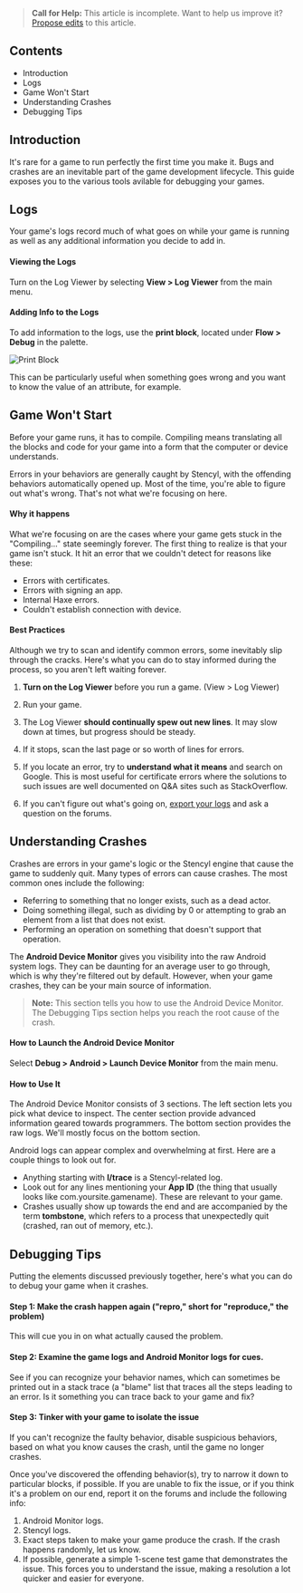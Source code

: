> **Call for Help:** This article is incomplete. Want to help us improve it? [Propose edits](https://www.github.com/Stencyl/stencylpedia/edit/master/chapter-b/android-debugging.md) to this article.

## Contents

* Introduction
* Logs
* Game Won't Start
* Understanding Crashes
* Debugging Tips
 

## Introduction

It's rare for a game to run perfectly the first time you make it. Bugs and crashes are an inevitable part of the game development lifecycle. This guide exposes you to the various tools avilable for debugging your games.

## Logs

Your game's logs record much of what goes on while your game is running as well as any additional information you decide to add in. 

#### Viewing the Logs
Turn on the Log Viewer by selecting **View > Log Viewer** from the main menu.

#### Adding Info to the Logs
To add information to the logs, use the **print block**, located under **Flow > Debug** in the palette.

![Print Block](https://static.stencyl.com/pedia2/blocks/flow/flow_debug/Print.png)

This can be particularly useful when something goes wrong and you want to know the value of an attribute, for example.

 

## Game Won't Start

Before your game runs, it has to compile. Compiling means translating all the blocks and code for your game into a form that the computer or device understands.

Errors in your behaviors are generally caught by Stencyl, with the offending behaviors automatically opened up. Most of the time, you're able to figure out what's wrong. That's not what we're focusing on here.

#### Why it happens

What we're focusing on are the cases where your game gets stuck in the "Compiling..." state seemingly forever. The first thing to realize is that your game isn't stuck. It hit an error that we couldn't detect for reasons like these:

* Errors with certificates.
* Errors with signing an app.
* Internal Haxe errors.
* Couldn't establish connection with device.

#### Best Practices

Although we try to scan and identify common errors, some inevitably slip through the cracks. Here's what you can do to stay informed during the process, so you aren't left waiting forever.

1. **Turn on the Log Viewer** before you run a game. (View > Log Viewer)

2. Run your game.

3. The Log Viewer **should continually spew out new lines**. It may slow down at times, but progress should be steady.

4. If it stops, scan the last page or so worth of lines for errors. 

5. If you locate an error, try to **understand what it means** and search on Google. This is most useful for certificate errors where the solutions to such issues are well documented on Q&A sites such as StackOverflow. 

6. If you can't figure out what's going on, [export your logs](https://www.stencyl.com/help/view/generating-logs/) and ask a question on the forums.

 

## Understanding Crashes

Crashes are errors in your game's logic or the Stencyl engine that cause the game to suddenly quit. Many types of errors can cause crashes. The most common ones include the following:

* Referring to something that no longer exists, such as a dead actor.
* Doing something illegal, such as dividing by 0 or attempting to grab an element from a list that does not exist.
* Performing an operation on something that doesn't support that operation.

The **Android Device Monitor** gives you visibility into the raw Android system logs. They can be daunting for an average user to go through, which is why they're filtered out by default. However, when your game crashes, they can be your main source of information.

> **Note:** This section tells you how to use the Android Device Monitor. The Debugging Tips section helps you reach the root cause of the crash.
 
#### How to Launch the Android Device Monitor
Select **Debug > Android > Launch Device Monitor** from the main menu.

#### How to Use It
The Android Device Monitor consists of 3 sections. The left section lets you pick what device to inspect. The center section provide advanced information geared towards programmers. The bottom section provides the raw logs. We'll mostly focus on the bottom section.

Android logs can appear complex and overwhelming at first. Here are a couple things to look out for.

* Anything starting with **I/trace** is a Stencyl-related log.
* Look out for any lines mentioning your **App ID** (the thing that usually looks like com.yoursite.gamename). These are relevant to your game.
* Crashes usually show up towards the end and are accompanied by the term **tombstone**, which refers to a process that unexpectedly quit (crashed, ran out of memory, etc.).
 

## Debugging Tips

Putting the elements discussed previously together, here's what you can do to debug your game when it crashes.

#### Step 1: Make the crash happen again ("repro," short for "reproduce," the problem)
This will cue you in on what actually caused the problem.

#### Step 2: Examine the game logs and Android Monitor logs for cues.
See if you can recognize your behavior names, which can sometimes be printed out in a stack trace (a "blame" list that traces all the steps leading to an error. Is it something you can trace back to your game and fix?

#### Step 3: Tinker with your game to isolate the issue
If you can't recognize the faulty behavior, disable suspicious behaviors, based on what you know causes the crash, until the game no longer crashes.

Once you've discovered the offending behavior(s), try to narrow it down to particular blocks, if possible. If you are unable to fix the issue, or if you think it's a problem on our end, report it on the forums and include the following info:

1. Android Monitor logs.
2. Stencyl logs.
3. Exact steps taken to make your game produce the crash. If the crash happens randomly, let us know.
4. If possible, generate a simple 1-scene test game that demonstrates the issue. This forces you to understand the issue, making a resolution a lot quicker and easier for everyone.
